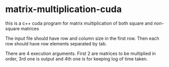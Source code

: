 # matrix-multiplication-cuda
this is a c++ cuda program for matrix multiplication of both square and non-square matrices

The input file should have row and column size in the first row.
Then each row should have row elements separated by tab.

There are 4 execution arguments.
First 2 are matrices to be multiplied in order, 3rd one is output and
4th one is for keeping log of time taken.
